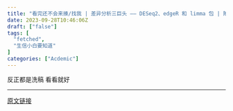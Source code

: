 ```yaml
---
title: "看完还不会来揍/找我 | 差异分析三巨头 —— DESeq2、edgeR 和 limma 包 | 附完整代码 + 注释（重制版）"
date: 2023-09-28T10:46:06Z
draft: ["false"]
tags: [
  "fetched",
  "生信小白要知道"
]
categories: ["Acdemic"]
---
```

反正都是洗稿 看看就好  
<hr>
<a href="https://mp.weixin.qq.com/s/pv49e-lf9ZnEAmSiQIflIQ",target="_blank" rel="noopener noreferrer">原文链接</a>
